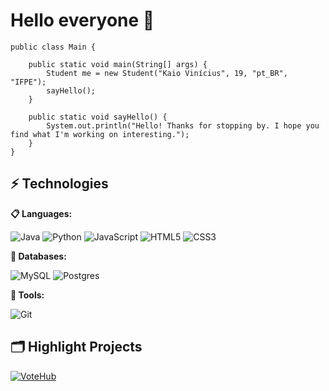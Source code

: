 # Hello everyone 👋


```
public class Main {

    public static void main(String[] args) {
        Student me = new Student("Kaio Vinícius", 19, "pt_BR", "IFPE");
        sayHello();
    }

    public static void sayHello() {
        System.out.println("Hello! Thanks for stopping by. I hope you find what I'm working on interesting.");
    }
}
```


## ⚡ Technologies


**📋 Languages:**

![Java](https://img.shields.io/badge/java-%23ED8B00.svg?style=for-the-badge&logo=openjdk&logoColor=white)
![Python](https://img.shields.io/badge/python-3670A0?style=for-the-badge&logo=python&logoColor=ffdd54)
![JavaScript](https://img.shields.io/badge/javascript-%23323330.svg?style=for-the-badge&logo=javascript&logoColor=%23F7DF1E)
![HTML5](https://img.shields.io/badge/html5-%23E34F26.svg?style=for-the-badge&logo=html5&logoColor=white)
![CSS3](https://img.shields.io/badge/css3-%231572B6.svg?style=for-the-badge&logo=css3&logoColor=white)

**💾 Databases:**

![MySQL](https://img.shields.io/badge/mysql-%2300f.svg?style=for-the-badge&logo=mysql&logoColor=white)
![Postgres](https://img.shields.io/badge/postgres-%23316192.svg?style=for-the-badge&logo=postgresql&logoColor=white)   

**🔧 Tools:**

![Git](https://img.shields.io/badge/git-%23F05033.svg?style=for-the-badge&logo=git&logoColor=white)



## 🗂️ Highlight Projects

[![VoteHub](https://github-readme-stats.vercel.app/api/pin/?username=kvsbarbosa&repo=votehub)](https://github.com/kvsbarbosa/votehub)




